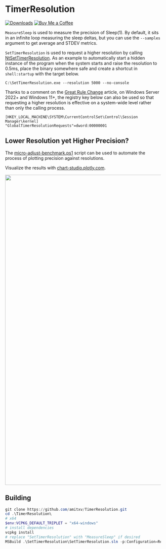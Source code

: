 # TimerResolution

[![Downloads](https://img.shields.io/github/downloads/amitxv/TimerResolution/total.svg)](https://github.com/amitxv/TimerResolution/releases) [![Buy Me a Coffee](https://img.shields.io/badge/Buy%20Me%20a%20Coffee-Donate-orange?logo=buy-me-a-coffee)](https://www.buymeacoffee.com/amitxv)

``MeasureSleep`` is used to measure the precision of Sleep(1). By default, it sits in an infinite loop measuring the sleep deltas, but you can use the ``--samples`` argument to get average and STDEV metrics.

``SetTimerResolution`` is used to request a higher resolution by calling [NtSetTimerResolution](http://undocumented.ntinternals.net/index.html?page=UserMode%2FUndocumented%20Functions%2FTime%2FNtSetTimerResolution.html). As an example to automatically start a hidden instance of the program when the system starts and raise the resolution to 0.5ms, place the binary somewhere safe and create a shortcut in ``shell:startup`` with the target below.

```
C:\SetTimerResolution.exe --resolution 5000 --no-console
```

Thanks to a comment on the [Great Rule Change](https://randomascii.wordpress.com/2020/10/04/windows-timer-resolution-the-great-rule-change) article, on Windows Server 2022+ and Windows 11+, the registry key below can also be used so that requesting a higher resolution is effective on a system-wide level rather than only the calling process.

```
[HKEY_LOCAL_MACHINE\SYSTEM\CurrentControlSet\Control\Session Manager\kernel]
"GlobalTimerResolutionRequests"=dword:00000001
```

## Lower Resolution yet Higher Precision?

The [micro-adjust-benchmark.ps1](/micro-adjust-benchmark.ps1) script can be used to automate the process of plotting precision against resolutions.

Visualize the results with [chart-studio.plotly.com](https://chart-studio.plotly.com/create).

<img src="/assets/img/results-example.png" width="1000">

## Building

```powershell
git clone https://github.com/amitxv/TimerResolution.git
cd .\TimerResolution\
# x64
$env:VCPKG_DEFAULT_TRIPLET = "x64-windows"
# install dependencies
vcpkg install
# replace "SetTimerResolution" with "MeasureSleep" if desired
MSBuild .\SetTimerResolution\SetTimerResolution.sln -p:Configuration=Release
```
